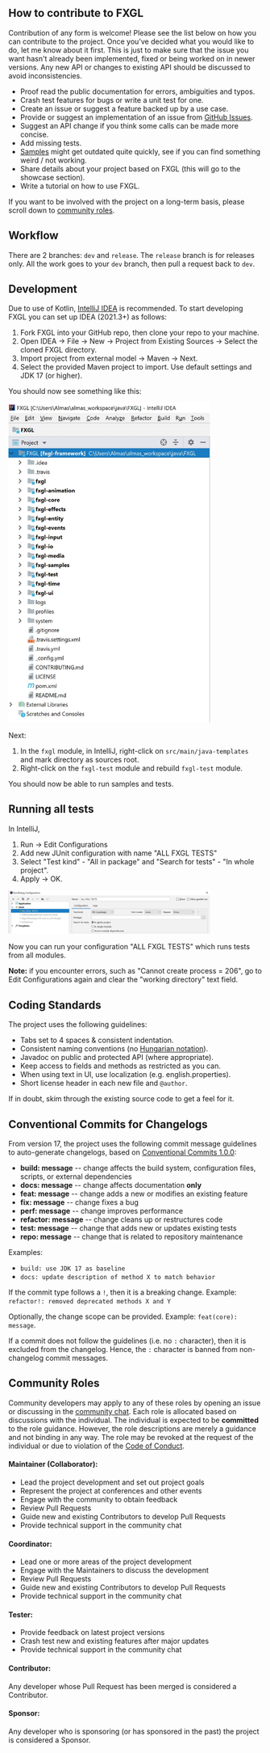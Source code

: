 ## How to contribute to FXGL

Contribution of any form is welcome!
Please see the list below on how you can contribute to the project.
Once you've decided what you would like to do, let me know about it first.
This is just to make sure that the issue you want hasn't already been implemented,
fixed or being worked on in newer versions.
Any new API or changes to existing API should be discussed to avoid inconsistencies.

* Proof read the public documentation for errors, ambiguities and typos.
* Crash test features for bugs or write a unit test for one.
* Create an issue or suggest a feature backed up by a use case.
* Provide or suggest an implementation of an issue from [GitHub Issues](https://github.com/AlmasB/FXGL/issues).
* Suggest an API change if you think some calls can be made more concise.
* Add missing tests.
* [Samples](fxgl-samples) might get outdated quite quickly, see if you can find something weird / not working.
* Share details about your project based on FXGL (this will go to the showcase section).
* Write a tutorial on how to use FXGL.

If you want to be involved with the project on a long-term basis, please scroll down to [community roles](#Community-Roles).

## Workflow

There are 2 branches: `dev` and `release`.
The `release` branch is for releases only.
All the work goes to your `dev` branch, then pull a request back to `dev`.

## Development

Due to use of Kotlin, [IntelliJ IDEA](https://www.jetbrains.com/idea/) is recommended.
To start developing FXGL you can set up IDEA (2021.3+) as follows:

1. Fork FXGL into your GitHub repo, then clone your repo to your machine.
2. Open IDEA -> File -> New -> Project from Existing Sources -> Select the cloned FXGL directory.
3. Import project from external model -> Maven -> Next.
4. Select the provided Maven project to import. Use default settings and JDK 17 (or higher).

You should now see something like this:

<img src="https://raw.githubusercontent.com/AlmasB/git-server/master/storage/images/fxgl11_IDEA.jpg" width="400" />

Next:
1. In the `fxgl` module, in IntelliJ, right-click on `src/main/java-templates` and mark directory as sources root.
2. Right-click on the `fxgl-test` module and rebuild `fxgl-test` module.

You should now be able to run samples and tests.

## Running all tests

In IntelliJ,

1. Run -> Edit Configurations
2. Add new JUnit configuration with name "ALL FXGL TESTS"
3. Select "Test kind" - "All in package" and "Search for tests" - "In whole project".
4. Apply -> OK.

<img src="https://raw.githubusercontent.com/AlmasB/git-server/master/storage/images/fxgl11_tests.jpg" width="400" />

Now you can run your configuration "ALL FXGL TESTS" which runs tests from all modules.

**Note:** if you encounter errors, such as "Cannot create process = 206", go to Edit Configurations again and clear the "working directory" text field.

## Coding Standards

The project uses the following guidelines:

* Tabs set to 4 spaces & consistent indentation.
* Consistent naming conventions (no [Hungarian notation](https://en.wikipedia.org/wiki/Hungarian_notation)).
* Javadoc on public and protected API (where appropriate).
* Keep access to fields and methods as restricted as you can.
* When using text in UI, use localization (e.g. english.properties).
* Short license header in each new file and `@author`.

If in doubt, skim through the existing source code to get a feel for it.

## Conventional Commits for Changelogs

From version 17, the project uses the following commit message guidelines to auto-generate changelogs, based on [Conventional Commits 1.0.0](https://www.conventionalcommits.org/en/v1.0.0/):

* **build: message** -- change affects the build system, configuration files, scripts, or external dependencies
* **docs: message** -- change affects documentation **only**
* **feat: message** -- change adds a new or modifies an existing feature
* **fix: message** -- change fixes a bug
* **perf: message** -- change improves performance
* **refactor: message** -- change cleans up or restructures code
* **test: message** -- change that adds new or updates existing tests 
* **repo: message** -- change that is related to repository maintenance

Examples:

* `build: use JDK 17 as baseline`
* `docs: update description of method X to match behavior`

If the commit type follows a `!`, then it is a breaking change.
Example: `refactor!: removed deprecated methods X and Y`

Optionally, the change scope can be provided. Example: `feat(core): message`.

If a commit does not follow the guidelines (i.e. no `:` character), then it is excluded from the changelog.
Hence, the `:` character is banned from non-changelog commit messages.

## Community Roles

Community developers may apply to any of these roles by opening an issue or discussing in the [community chat](https://gitter.im/AlmasB/FXGL). Each role is allocated based on discussions with the individual. The individual is expected to be **committed** to the role guidance. However, the role descriptions are merely a guidance and not binding in any way. The role may be revoked at the request of the individual or due to violation of the [Code of Conduct](CODE_OF_CONDUCT.md).

#### Maintainer (Collaborator):

* Lead the project development and set out project goals
* Represent the project at conferences and other events
* Engage with the community to obtain feedback
* Review Pull Requests
* Guide new and existing Contributors to develop Pull Requests
* Provide technical support in the community chat

#### Coordinator:

* Lead one or more areas of the project development
* Engage with the Maintainers to discuss the development
* Review Pull Requests
* Guide new and existing Contributors to develop Pull Requests
* Provide technical support in the community chat

#### Tester:

* Provide feedback on latest project versions
* Crash test new and existing features after major updates
* Provide technical support in the community chat

#### Contributor:

Any developer whose Pull Request has been merged is considered a Contributor.

#### Sponsor:

Any developer who is sponsoring (or has sponsored in the past) the project is considered a Sponsor.
